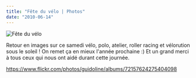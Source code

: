 ```yaml
---
title: "Fête du vélo | Photos"
date: "2010-06-14"
---
```


![](/uploads/fete_velo-17.jpg "Fête du vélo ")

Retour en images sur ce samedi vélo, polo, atelier, roller racing et vélorution sous le soleil ! On remet ça en mieux l'année prochaine :) Et un grand merci à tous ceux qui nous ont aidé durant cette journée.

<https://www.flickr.com/photos/guidoline/albums/72157624275404098>
